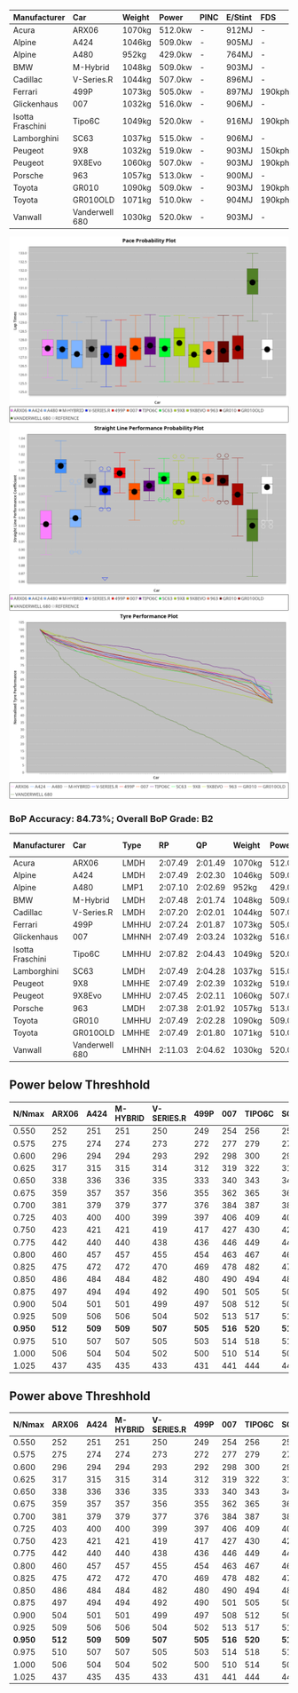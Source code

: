 | Manufacturer     | Car            | Weight | Power   | PINC    | E/Stint | FDS     |
|:-|:-|:-|:-|:-|:-|:-|
| Acura            | ARX06          | 1070kg | 512.0kw |    -    | 912MJ   |    -    |
| Alpine           | A424           | 1046kg | 509.0kw |    -    | 905MJ   |    -    |
| Alpine           | A480           | 952kg  | 429.0kw |    -    | 764MJ   |    -    |
| BMW              | M-Hybrid       | 1048kg | 509.0kw |    -    | 903MJ   |    -    |
| Cadillac         | V-Series.R     | 1044kg | 507.0kw |    -    | 896MJ   |    -    |
| Ferrari          | 499P           | 1073kg | 505.0kw |    -    | 897MJ   | 190kph  |
| Glickenhaus      | 007            | 1032kg | 516.0kw |    -    | 906MJ   |    -    |
| Isotta Fraschini | Tipo6C         | 1049kg | 520.0kw |    -    | 916MJ   | 190kph  |
| Lamborghini      | SC63           | 1037kg | 515.0kw |    -    | 906MJ   |    -    |
| Peugeot          | 9X8            | 1032kg | 519.0kw |    -    | 903MJ   | 150kph  |
| Peugeot          | 9X8Evo         | 1060kg | 507.0kw |    -    | 903MJ   | 190kph  |
| Porsche          | 963            | 1057kg | 513.0kw |    -    | 900MJ   |    -    |
| Toyota           | GR010          | 1090kg | 509.0kw |    -    | 903MJ   | 190kph  |
| Toyota           | GR010OLD       | 1071kg | 510.0kw |    -    | 904MJ   | 190kph  |
| Vanwall          | Vanderwell 680 | 1030kg | 520.0kw |    -    | 903MJ   |    -    |

![PACECHART](./IMG/ACOMETHOD.png)
![STRAIGHTLINEPERFORMANCECHART](./IMG/ACOMETHOD_sp.png)
![TYREPERFORMANCECHART](./IMG/ACOMETHOD_tw.png)

### BoP Accuracy: 84.73%; Overall BoP Grade: B2
| Manufacturer     | Car            | Type  | RP      | QP      | Weight | Power¹  | Threshhold | PINC    | Power²   | E/Stint | AVG Vmax  | FDS     | RDLC | L/Stint | BOP-Grade | Model Accuracy | Model Points | Match%  | SimDiff |
|:-|:-|:-|:-|:-|:-|:-|:-|:-|:-|:-|:-|:-|:-|:-|:-|:-|:-|:-|:-|
| Acura            | ARX06          | LMDH  | 2:07.49 | 2:01.49 | 1070kg | 512.0kw | 210.0kph   |    -    | 512.00kw |  912MJ  | 297.36kph |    -    | 1.00 | 25      | +D1       | 100.00%        | 995          | 68.82%  | #       |
| Alpine           | A424           | LMDH  | 2:07.49 | 2:02.30 | 1046kg | 509.0kw | 210.0kph   |    -    | 509.00kw |  905MJ  | 309.79kph |    -    | 1.01 | 25      | ~A1       | 86.43%         | 618          | 95.63%  | ±2.41s  |
| Alpine           | A480           | LMP1  | 2:07.10 | 2:02.69 |  952kg | 429.0kw | 210.0kph   |    -    | 429.00kw |  764MJ  | 297.02kph |    -    | 0.98 | 23      | -A2       | 68.63%         | 967          | 93.53%  | ±0.16s  |
| BMW              | M-Hybrid       | LMDH  | 2:07.48 | 2:01.74 | 1048kg | 509.0kw | 210.0kph   |    -    | 509.00kw |  903MJ  | 306.73kph |    -    | 1.01 | 25      | +A2       | 93.77%         | 1672         | 90.04%  | ±2.68s  |
| Cadillac         | V-Series.R     | LMDH  | 2:07.20 | 2:02.01 | 1044kg | 507.0kw | 210.0kph   |    -    | 507.00kw |  896MJ  | 303.71kph |    -    | 1.02 | 25      | -B1       | 83.12%         | 1921         | 89.61%  | ±3.33s  |
| Ferrari          | 499P           | LMHHU | 2:07.24 | 2:01.87 | 1073kg | 505.0kw | 210.0kph   |    -    | 505.00kw |  897MJ  | 306.25kph | 190kph  | 1.02 | 25      | ~A1       | 69.49%         | 1950         | 100.00% | ±2.92s  |
| Glickenhaus      | 007            | LMHNH | 2:07.49 | 2:03.24 | 1032kg | 516.0kw | 210.0kph   |    -    | 516.00kw |  906MJ  | 306.24kph |    -    | 0.96 | 25      | ~A1       | 89.50%         | 1518         | 99.32%  | ±2.02s  |
| Isotta Fraschini | Tipo6C         | LMHHU | 2:07.82 | 2:04.43 | 1049kg | 520.0kw | 210.0kph   |    -    | 520.00kw |  916MJ  | 306.95kph | 190kph  | 1.05 | 25      | +C2       | 73.56%         | 64           | 71.25%  | ±2.88s  |
| Lamborghini      | SC63           | LMDH  | 2:07.49 | 2:04.28 | 1037kg | 515.0kw | 210.0kph   |    -    | 515.00kw |  906MJ  | 308.21kph |    -    | 1.05 | 25      | +A2       | 95.82%         | 459          | 93.79%  | ±2.70s  |
| Peugeot          | 9X8            | LMHHE | 2:07.49 | 2:02.39 | 1032kg | 519.0kw | 210.0kph   |    -    | 519.00kw |  903MJ  | 305.86kph | 150kph  | 1.03 | 25      | ~A1       | 88.75%         | 2383         | 99.79%  | ±0.96s  |
| Peugeot          | 9X8Evo         | LMHHU | 2:07.45 | 2:02.11 | 1060kg | 507.0kw | 210.0kph   |    -    | 507.00kw |  903MJ  | 306.39kph | 190kph  | 0.99 | 25      | ~A1       | 66.97%         | 221          | 100.00% | ±2.84s  |
| Porsche          | 963            | LMDH  | 2:07.38 | 2:01.92 | 1057kg | 513.0kw | 210.0kph   |    -    | 513.00kw |  900MJ  | 306.63kph |    -    | 1.00 | 25      | ~A1       | 81.02%         | 5243         | 99.21%  | ±2.17s  |
| Toyota           | GR010          | LMHHU | 2:07.49 | 2:02.28 | 1090kg | 509.0kw | 210.0kph   |    -    | 509.00kw |  903MJ  | 304.12kph | 190kph  | 1.01 | 25      | ~A1       | 73.70%         | 2701         | 100.00% | ±3.33s  |
| Toyota           | GR010OLD       | LMHHE | 2:07.49 | 2:01.80 | 1071kg | 510.0kw | 210.0kph   |    -    | 510.00kw |  904MJ  | 302.93kph | 190kph  | 1.02 | 25      | -A2       | 99.03%         | 1536         | 94.09%  | ±1.03s  |
| Vanwall          | Vanderwell 680 | LMHNH | 2:11.03 | 2:04.62 | 1030kg | 520.0kw | 210.0kph   |    -    | 520.00kw |  903MJ  | 299.97kph |    -    | 1.02 | 25      | +Ω2       | 97.01%         | 649          | -24.13% | ±0.53s  |

## Power below Threshhold
| N/Nmax    | ARX06   | A424    | M-HYBRID | V-SERIES.R | 499P    | 007     | TIPO6C  | SC63    | 9X8     | 9X8EVO  | 963     | GR010   | GR010OLD | VANDERWELL 680 | ​     | RPM      | A480    |
|:-|:-|:-|:-|:-|:-|:-|:-|:-|:-|:-|:-|:-|:-|:-|:-|:-|:-|
|  0.550    |  252    |  251    |  251     |  250       |  249    |  254    |  256    |  254    |  256    |  250    |  253    |  251    |  251     |  256           |  ​    |   --     |   -     |
|  0.575    |  275    |  274    |  274     |  273       |  272    |  277    |  279    |  277    |  279    |  273    |  276    |  274    |  274     |  279           |  ​    |   --     |   -     |
|  0.600    |  296    |  294    |  294     |  293       |  292    |  298    |  300    |  297    |  299    |  293    |  296    |  294    |  295     |  300           |  ​    |   --     |   -     |
|  0.625    |  317    |  315    |  315     |  314       |  312    |  319    |  322    |  319    |  321    |  314    |  317    |  315    |  316     |  322           |  ​    |   --     |   -     |
|  0.650    |  338    |  336    |  336     |  335       |  333    |  340    |  343    |  340    |  342    |  335    |  338    |  336    |  337     |  343           |  ​    |   --     |   -     |
|  0.675    |  359    |  357    |  357     |  356       |  355    |  362    |  365    |  362    |  364    |  356    |  360    |  357    |  358     |  365           |  ​    |   --     |   -     |
|  0.700    |  381    |  379    |  379     |  377       |  376    |  384    |  387    |  383    |  386    |  377    |  382    |  379    |  380     |  387           |  ​    |   --     |   -     |
|  0.725    |  403    |  400    |  400     |  399       |  397    |  406    |  409    |  405    |  408    |  399    |  403    |  400    |  401     |  409           |  ​    |   --     |   -     |
|  0.750    |  423    |  421    |  421     |  419       |  417    |  427    |  430    |  426    |  429    |  419    |  424    |  421    |  422     |  430           |  ​    |   --     |   -     |
|  0.775    |  442    |  440    |  440     |  438       |  436    |  446    |  449    |  445    |  448    |  438    |  443    |  440    |  441     |  449           |  ​    |  5000    |  252    |
|  0.800    |  460    |  457    |  457     |  455       |  454    |  463    |  467    |  463    |  466    |  455    |  461    |  457    |  458     |  467           |  ​    |  5500    |  297    |
|  0.825    |  475    |  472    |  472     |  470       |  469    |  478    |  482    |  478    |  481    |  470    |  476    |  472    |  473     |  482           |  ​    |  6000    |  332    |
|  0.850    |  486    |  484    |  484     |  482       |  480    |  490    |  494    |  489    |  493    |  482    |  487    |  484    |  485     |  494           |  ​    |  6500    |  375    |
|  0.875    |  497    |  494    |  494     |  492       |  490    |  501    |  505    |  500    |  504    |  492    |  498    |  494    |  495     |  505           |  ​    |  7000    |  419    |
|  0.900    |  504    |  501    |  501     |  499       |  497    |  508    |  512    |  507    |  511    |  499    |  505    |  501    |  502     |  512           |  ​    |  7500    |  430    |
|  0.925    |  509    |  506    |  506     |  504       |  502    |  513    |  517    |  512    |  516    |  504    |  510    |  506    |  507     |  517           |  ​    |  8000    |  426    |
| **0.950** | **512** | **509** | **509**  | **507**    | **505** | **516** | **520** | **515** | **519** | **507** | **513** | **509** | **510**  | **520**        | **​** | **8500** | **429** |
|  0.975    |  510    |  507    |  507     |  505       |  503    |  514    |  518    |  513    |  517    |  505    |  511    |  507    |  508     |  518           |  ​    |  9000    |  214    |
|  1.000    |  506    |  504    |  504     |  502       |  500    |  510    |  514    |  509    |  513    |  502    |  507    |  504    |  505     |  514           |  ​    |   --     |   -     |
|  1.025    |  437    |  435    |  435     |  433       |  431    |  441    |  444    |  440    |  443    |  433    |  438    |  435    |  436     |  444           |  ​    |   --     |   -     |

## Power above Threshhold
| N/Nmax    | ARX06   | A424    | M-HYBRID | V-SERIES.R | 499P    | 007     | TIPO6C  | SC63    | 9X8     | 9X8EVO  | 963     | GR010   | GR010OLD | VANDERWELL 680 | ​     | RPM      | A480    |
|:-|:-|:-|:-|:-|:-|:-|:-|:-|:-|:-|:-|:-|:-|:-|:-|:-|:-|
|  0.550    |  252    |  251    |  251     |  250       |  249    |  254    |  256    |  254    |  256    |  250    |  253    |  251    |  251     |  256           |  ​    |   --     |   -     |
|  0.575    |  275    |  274    |  274     |  273       |  272    |  277    |  279    |  277    |  279    |  273    |  276    |  274    |  274     |  279           |  ​    |   --     |   -     |
|  0.600    |  296    |  294    |  294     |  293       |  292    |  298    |  300    |  297    |  299    |  293    |  296    |  294    |  295     |  300           |  ​    |   --     |   -     |
|  0.625    |  317    |  315    |  315     |  314       |  312    |  319    |  322    |  319    |  321    |  314    |  317    |  315    |  316     |  322           |  ​    |   --     |   -     |
|  0.650    |  338    |  336    |  336     |  335       |  333    |  340    |  343    |  340    |  342    |  335    |  338    |  336    |  337     |  343           |  ​    |   --     |   -     |
|  0.675    |  359    |  357    |  357     |  356       |  355    |  362    |  365    |  362    |  364    |  356    |  360    |  357    |  358     |  365           |  ​    |   --     |   -     |
|  0.700    |  381    |  379    |  379     |  377       |  376    |  384    |  387    |  383    |  386    |  377    |  382    |  379    |  380     |  387           |  ​    |   --     |   -     |
|  0.725    |  403    |  400    |  400     |  399       |  397    |  406    |  409    |  405    |  408    |  399    |  403    |  400    |  401     |  409           |  ​    |   --     |   -     |
|  0.750    |  423    |  421    |  421     |  419       |  417    |  427    |  430    |  426    |  429    |  419    |  424    |  421    |  422     |  430           |  ​    |   --     |   -     |
|  0.775    |  442    |  440    |  440     |  438       |  436    |  446    |  449    |  445    |  448    |  438    |  443    |  440    |  441     |  449           |  ​    |  5000    |  252    |
|  0.800    |  460    |  457    |  457     |  455       |  454    |  463    |  467    |  463    |  466    |  455    |  461    |  457    |  458     |  467           |  ​    |  5500    |  297    |
|  0.825    |  475    |  472    |  472     |  470       |  469    |  478    |  482    |  478    |  481    |  470    |  476    |  472    |  473     |  482           |  ​    |  6000    |  332    |
|  0.850    |  486    |  484    |  484     |  482       |  480    |  490    |  494    |  489    |  493    |  482    |  487    |  484    |  485     |  494           |  ​    |  6500    |  375    |
|  0.875    |  497    |  494    |  494     |  492       |  490    |  501    |  505    |  500    |  504    |  492    |  498    |  494    |  495     |  505           |  ​    |  7000    |  419    |
|  0.900    |  504    |  501    |  501     |  499       |  497    |  508    |  512    |  507    |  511    |  499    |  505    |  501    |  502     |  512           |  ​    |  7500    |  430    |
|  0.925    |  509    |  506    |  506     |  504       |  502    |  513    |  517    |  512    |  516    |  504    |  510    |  506    |  507     |  517           |  ​    |  8000    |  426    |
| **0.950** | **512** | **509** | **509**  | **507**    | **505** | **516** | **520** | **515** | **519** | **507** | **513** | **509** | **510**  | **520**        | **​** | **8500** | **429** |
|  0.975    |  510    |  507    |  507     |  505       |  503    |  514    |  518    |  513    |  517    |  505    |  511    |  507    |  508     |  518           |  ​    |  9000    |  214    |
|  1.000    |  506    |  504    |  504     |  502       |  500    |  510    |  514    |  509    |  513    |  502    |  507    |  504    |  505     |  514           |  ​    |   --     |   -     |
|  1.025    |  437    |  435    |  435     |  433       |  431    |  441    |  444    |  440    |  443    |  433    |  438    |  435    |  436     |  444           |  ​    |   --     |   -     |
